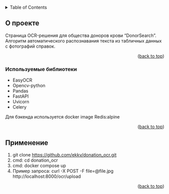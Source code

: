 <a name="readme-top"></a>

<!-- TABLE OF CONTENTS -->
<details>
  <summary>Table of Contents</summary>
  <ol>
    <li><a href="#about-the-project">О проекте</a></li>
    <li><a href="#built-with">Используемые библиотеки</a></li>
    <li><a href="#installation">Установка</a></li>
    <li><a href="#usage">Применение</a></li>
  </ol>
</details>


<a name="about-the-project"></a>
## О проекте

Страница OCR-решения для общества доноров крови “DonorSearch”. Алгоритм автоматического распознавания текста из табличных данных с фотографий справок. 

<p align="right">(<a href="#readme-top">back to top</a>)</p>

<a name="built-with"></a>
### Используемые библиотеки

- EasyOCR
- Opencv-python
- Pandas
- FastAPI
- Uvicorn
- Celery

Для бэкенда используется docker image Redis:alpine

<p align="right">(<a href="#readme-top">back to top</a>)</p>

<a name="usage"></a>
## Применение
1) git clone https://github.com/ekkv/donation_ocr.git
2) cmd: cd donation_ocr
3) cmd: docker compose up
4) Пример запроса: curl -X POST -F file=@file.jpg http://localhost:8000/ocr/upload

<p align="right">(<a href="#readme-top">back to top</a>)</p>
